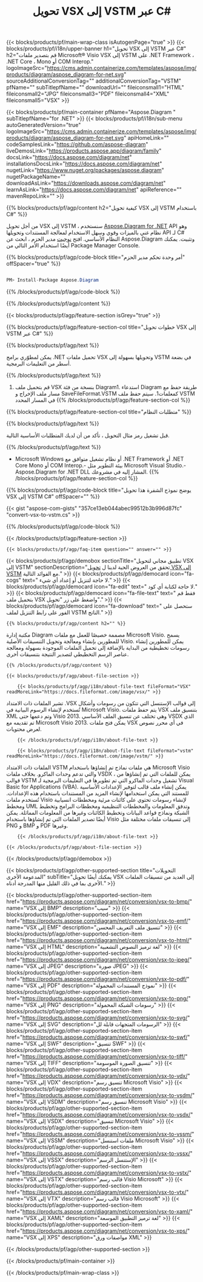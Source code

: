 ﻿---
title: تحويل VSX إلى VSTM عبر C# 
weight: 4300
url: /ar/net/conversion/vsx-to-vstm/ 
description: نموذج كود لتحويل VSX إلى VSTM C#. استخدم API رمز المثال لملفات VSX المجمعة لتحويل VSTM داخل VB .NET أو Asp .NET أو أي تطبيق قائم على .NET.
---
{{< blocks/products/pf/main-wrap-class isAutogenPage="true" >}}
{{< blocks/products/pf/i18n/upper-banner h1="تحويل VSX إلى VSTM عبر C#" h2="قم بتصدير ملفات Microsoft® Visio VSX إلى VSTM على .NET Framework ، .NET Core ، Mono أو COM Interop." logoImageSrc="https://cms.admin.containerize.com/templates/aspose/img/products/diagram/aspose_diagram-for-net.svg" sourceAdditionalConversionTag="" additionalConversionTag="VSTM" pfName="" subTitlepfName="" downloadUrl="" fileiconsmall1="HTML" fileiconsmall2="JPG" fileiconsmall3="PDF" fileiconsmall4="XML" fileiconsmall5="VSX" >}}

{{< blocks/products/pf/main-container pfName="Aspose.Diagram " subTitlepfName="for .NET" >}}
{{< blocks/products/pf/i18n/sub-menu autoGeneratedVersion="true" logoImageSrc="https://cms.admin.containerize.com/templates/aspose/img/products/diagram/aspose_diagram-for-net.svg" apiHomeLink="" codeSamplesLink="https://github.com/aspose-diagram" liveDemosLink="https://products.aspose.app/diagram/family" docsLink="https://docs.aspose.com/diagram/net" installationsDocsLink="https://docs.aspose.com/diagram/net" nugetLink="https://www.nuget.org/packages/aspose.diagram" nugetPackageName="" downloadAsLink="https://downloads.aspose.com/diagram/net" learnAsLink="https://docs.aspose.com/diagram/net" apiReference="" mavenRepoLink="" >}}

{{% blocks/products/pf/agp/content h2="كيفية تحويل VSX إلى VSTM باستخدام C#" %}}

 من أجل تحويل VSX إلى VSTM ، سنستخدم
 [Aspose.Diagram for .NET](https://products.aspose.com/diagram/net) 
 API وهو نظام غني بالميزات وقوي وسهل الاستخدام لمعالجة المستندات وتحويلها API لـ C# النظام الأساسي. افتح
 [نوجيت](https://www.nuget.org/packages/aspose.diagram) 
 مدير الحزم ، ابحث عن
 Aspose.Diagram 
 وتثبيت. يمكنك أيضًا استخدام الأمر التالي من Package Manager Console.

{{% blocks/products/pf/agp/code-block title="أمر وحدة تحكم مدير الحزم" offSpacer="true" %}}

```cs

PM> Install-Package Aspose.Diagram


```

{{% /blocks/products/pf/agp/code-block %}}

{{% /blocks/products/pf/agp/content %}}

{{< blocks/products/pf/agp/feature-section isGrey="true" >}}

{{% blocks/products/pf/agp/feature-section-col title="خطوات تحويل VSX إلى VSTM عبر C#" %}}

{{% blocks/products/pf/agp/text %}}

 يمكن لمطوّري برامج .NET تحميل ملفات VSX وتحويلها بسهولة إلى VSTM في بضعة أسطر من التعليمات البرمجية.

{{% /blocks/products/pf/agp/text %}}

1. قم بتحميل ملف VSX بنسخة من فئة Diagram1. استدعاء Diagram طريقة حفظ مع مسار ملف الإخراج و SaveFileFormat.VSTM كمعلمات1. سيتم حفظ ملف VSTM في المسار المحدد
{{% /blocks/products/pf/agp/feature-section-col %}}

{{% blocks/products/pf/agp/feature-section-col title="متطلبات النظام" %}}

{{% blocks/products/pf/agp/text %}}

 قبل تشغيل رمز مثال التحويل ، تأكد من أن لديك المتطلبات الأساسية التالية.

{{% /blocks/products/pf/agp/text %}}

- Microsoft Windows أو نظام تشغيل متوافق مع .NET Framework أو .NET Core Mono أو COM Interop.- بيئة التطوير مثل Microsoft Visual Studio.- Aspose.Diagram for .NET DLL المشار إليه في مشروعك.
{{% /blocks/products/pf/agp/feature-section-col %}}

{{% blocks/products/pf/agp/code-block title="يوضح نموذج الشفرة هذا تحويل VSX إلى VSTM C#" offSpacer="" %}}

{{< gist "aspose-com-gists" "357ce13eb044abec99512b3b996d87fc" "convert-vsx-to-vstm.cs" >}}

{{% /blocks/products/pf/agp/code-block %}}

{{< /blocks/products/pf/agp/feature-section >}}

    {{< blocks/products/pf/agp/faq-item question="" answer="" >}}
 

<!-- aboutfile Starts -->

{{< blocks/products/pf/agp/demobox sectionTitle="تطبيق مجاني لتحويل VSX إلى VSTM" sectionDescription="تحقق من العروض الحية لدينا ل [تحويل VSX إلى VSTM](https://products.aspose.app/diagram/conversion/vsx-to-vstm) مع الفوائد التالية." >}}
        {{< blocks/products/pf/agp/democard icon="fa-cogs" text=" لا حاجة لتنزيل أو إعداد أي شيء." >}}
        {{< blocks/products/pf/agp/democard icon="fa-edit" text=" لا حاجة لكتابة أي كود." >}}
        {{< blocks/products/pf/agp/democard icon="fa-file-text" text=" فقط قم بتحميل ملف VSX واضغط على زر \"تحويل\"." >}}
        {{< blocks/products/pf/agp/democard icon="fa-download" text=" ستحصل على الفور على رابط التنزيل لملف VSTM الناتج." >}}

    {{% blocks/products/pf/agp/content h2="" %}}

 مكتبة إدارة Diagram مصممة خصيصًا للعمل مع ملفات Microsoft Visio. يسمح للمطورين بإنشاء ومعالجة وتحويل التنسيقات الأصلية Visio. يمكن للمطورين إنشاء رسومات تخطيطية من البداية بالإضافة إلى تحميل الملفات الموجودة بسهولة ومعالجة عناصر الرسم التخطيطي لتصدير النتيجة بتنسيقات أخرى.



    {{% /blocks/products/pf/agp/content %}}

    {{< blocks/products/pf/agp/about-file-section >}}

        {{< blocks/products/pf/agp/i18n/about-file-text fileFormat="VSX" readMoreLink="https://docs.fileformat.com/image/vsx/" >}}
تشير الملفات ذات الامتداد .VSX إلى قوالب الإستنسل التي تتكون من رسومات وأشكال تُستخدم لإنشاء الرسوم البيانية في Microsoft Visio. يتم حفظ ملفات VSX بتنسيق ملف XML وتم دعمها حتى Visio 2013. وهي تختلف عن تنسيق الملف الأساسي VSDX الذي تم تقديمه مع Microsoft Visio 2013. يمكن فتح ملفات VSX في أي محرر نصوص لعرض محتويات.

        {{< /blocks/products/pf/agp/i18n/about-file-text >}}

        {{< blocks/products/pf/agp/i18n/about-file-text fileFormat="vstm" readMoreLink="https://docs.fileformat.com/image/vstm/" >}}
الملفات ذات الامتداد VSTM هي ملفات نماذج تم إنشاؤها باستخدام Microsoft Visio والتي تدعم وحدات الماكرو. بخلاف ملفات VSDX ، يمكن للملفات التي تم إنشاؤها من قوالب VSTM تشغيل وحدات الماكرو التي تم تطويرها في التعليمات البرمجية لـ Visual Basic for Applications (VBA). يمكن إنشاء ملف قالب لتوفير الإعدادات الأساسية للمستند التي يمكن استخدامها لإنشاء المزيد من المستندات باستخدام هذه الإعدادات. تُستخدم ملفات Visio لإنشاء رسومات تحتوي على كائنات مرئية ومخططات انسيابية ومخطط UML وتدفق المعلومات والمخططات التنظيمية ومخططات البرامج وتخطيط الشبكة ونماذج قواعد البيانات وتخطيط الكائنات وغيرها من المعلومات المماثلة. يمكن أيضًا تصدير الملفات التي تم إنشاؤها باستخدام Visio إلى تنسيقات ملفات مختلفة مثل PNG و BMP و PDF وغيرها.

        {{< /blocks/products/pf/agp/i18n/about-file-text >}}

    {{< /blocks/products/pf/agp/about-file-section >}}

{{< /blocks/products/pf/agp/demobox >}}

<!-- aboutfile Ends -->

{{< blocks/products/pf/agp/other-supported-section title="التحويلات المدعومة الأخرى" subTitle="يمكنك أيضًا تحويل VSX إلى العديد من تنسيقات الملفات الأخرى بما في ذلك القليل منها المدرجة أدناه." >}}

{{< blocks/products/pf/agp/other-supported-section-item href="https://products.aspose.com/diagram/net/conversion/vsx-to-bmp/" name="VSX إلى BMP" description="سيب" >}}
{{< blocks/products/pf/agp/other-supported-section-item href="https://products.aspose.com/diagram/net/conversion/vsx-to-emf/" name="VSX إلى EMF" description="تنسيق ملف التعريف المحسن" >}}
{{< blocks/products/pf/agp/other-supported-section-item href="https://products.aspose.com/diagram/net/conversion/vsx-to-html/" name="VSX إلى HTML" description="لغة ترميز النصوص التشعبية" >}}
{{< blocks/products/pf/agp/other-supported-section-item href="https://products.aspose.com/diagram/net/conversion/vsx-to-jpeg/" name="VSX إلى JPEG" description="صورة JPEG" >}}
{{< blocks/products/pf/agp/other-supported-section-item href="https://products.aspose.com/diagram/net/conversion/vsx-to-pdf/" name="VSX إلى PDF" description="نموذج المستندات المحمولة" >}}
{{< blocks/products/pf/agp/other-supported-section-item href="https://products.aspose.com/diagram/net/conversion/vsx-to-png/" name="VSX إلى PNG" description="رسومات الشبكة المحمولة" >}}
{{< blocks/products/pf/agp/other-supported-section-item href="https://products.aspose.com/diagram/net/conversion/vsx-to-svg/" name="VSX إلى SVG" description="الرسومات المتجهات قابلة لل" >}}
{{< blocks/products/pf/agp/other-supported-section-item href="https://products.aspose.com/diagram/net/conversion/vsx-to-swf/" name="VSX إلى SWF" description="تنسيق SWF" >}}
{{< blocks/products/pf/agp/other-supported-section-item href="https://products.aspose.com/diagram/net/conversion/vsx-to-tiff/" name="VSX إلى TIFF" description="تنسيق الصورة الموسومة" >}}
{{< blocks/products/pf/agp/other-supported-section-item href="https://products.aspose.com/diagram/net/conversion/vsx-to-vdx/" name="VSX إلى VDX" description="تنسيق رسم Microsoft Visio" >}}
{{< blocks/products/pf/agp/other-supported-section-item href="https://products.aspose.com/diagram/net/conversion/vsx-to-vsdm/" name="VSX إلى VSDM" description="تنسيق رسم Microsoft Visio" >}}
{{< blocks/products/pf/agp/other-supported-section-item href="https://products.aspose.com/diagram/net/conversion/vsx-to-vsdx/" name="VSX إلى VSDX" description="تنسيق Microsoft Visio" >}}
{{< blocks/products/pf/agp/other-supported-section-item href="https://products.aspose.com/diagram/net/conversion/vsx-to-vssm/" name="VSX إلى VSSM" description="ملفات استنسل Microsoft Visio" >}}
{{< blocks/products/pf/agp/other-supported-section-item href="https://products.aspose.com/diagram/net/conversion/vsx-to-vssx/" name="VSX إلى VSSX" description="الإستنسل الرسم" >}}
{{< blocks/products/pf/agp/other-supported-section-item href="https://products.aspose.com/diagram/net/conversion/vsx-to-vstx/" name="VSX إلى VSTX" description="قالب رسم Visio Microsoft" >}}
{{< blocks/products/pf/agp/other-supported-section-item href="https://products.aspose.com/diagram/net/conversion/vsx-to-vtx/" name="VSX إلى VTX" description="قالب رسم Visio Microsoft" >}}
{{< blocks/products/pf/agp/other-supported-section-item href="https://products.aspose.com/diagram/net/conversion/vsx-to-xaml/" name="VSX إلى XAML" description="لغة ترميز التطبيق الموسعة" >}}
{{< blocks/products/pf/agp/other-supported-section-item href="https://products.aspose.com/diagram/net/conversion/vsx-to-xps/" name="VSX إلى XPS" description="مواصفات ورق XML" >}}

{{< /blocks/products/pf/agp/other-supported-section >}}

{{< /blocks/products/pf/main-container >}}
    
{{< /blocks/products/pf/main-wrap-class >}}
